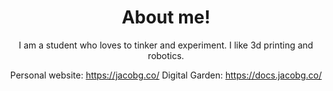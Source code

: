 
<h1 align="center"> About me!</h1>
<div align="center">


I am a student who loves to tinker and experiment. I like 3d printing and robotics.

Personal website: https://jacobg.co/
Digital Garden: https://docs.jacobg.co/
</div>
	
